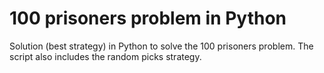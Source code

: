 # 100 prisoners problem in Python
 Solution (best strategy) in Python to solve the 100 prisoners problem. The script also includes the random picks strategy.

